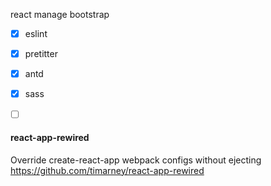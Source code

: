 react manage bootstrap



- [x] eslint
- [x] pretitter
- [x] antd
- [x] sass
- [ ] ​



#### react-app-rewired   

Override create-react-app webpack configs without ejecting
https://github.com/timarney/react-app-rewired



